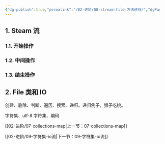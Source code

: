 ```yaml
---
{"dg-publish":true,"permalink":"/02-进阶/08-stream-file-方法递归/","dgPassFrontmatter":true}
---
```




## 1. Steam 流

### 1.1. 开始操作

### 1.2. 中间操作

### 1.3. 结束操作

## 2. File 类和 IO

创建、删除、判断、遍历、搜索、递归。递归例子，猴子吃桃。


字符集、utf-8 字符集、编码

[[02-进阶/07-collections-map\|上一节：07-collections-map]]

[[02-进阶/09-字符集-io流\|下一节：09-字符集-io流]]